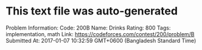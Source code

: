 # This text file was auto-generated

Problem Information:
Code: 200B
Name: Drinks
Rating: 800
Tags: implementation, math
Link: https://codeforces.com/contest/200/problem/B
Submitted At: 2017-01-07 10:32:59 GMT+0600 (Bangladesh Standard Time)
